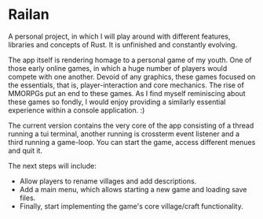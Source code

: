 # Railan #
A personal project, in which I will play around with different features, libraries and concepts of Rust. It is unfinished and constantly evolving. 

The app itself is rendering homage to a personal game of my youth. One of those early online games, in which a huge number of players would compete with one another. Devoid of any graphics, these games focused on the essentials, that is, player-interaction and core mechanics. The rise of MMORPGs put an end to these games. As I find myself reminiscing about these games so fondly, I would enjoy providing a similarly essential experience within a console application. :)

The current version contains the very core of the app consisting of a thread running a tui terminal, another running is crossterm event listener and a third running a game-loop. You can start the game, access different menues and quit it. 

The next steps will include:
- Allow players to rename villages and add descriptions.
- Add a main menu, which allows starting a new game and loading save files.
- Finally, start implementing the game's core village/craft functionality.
